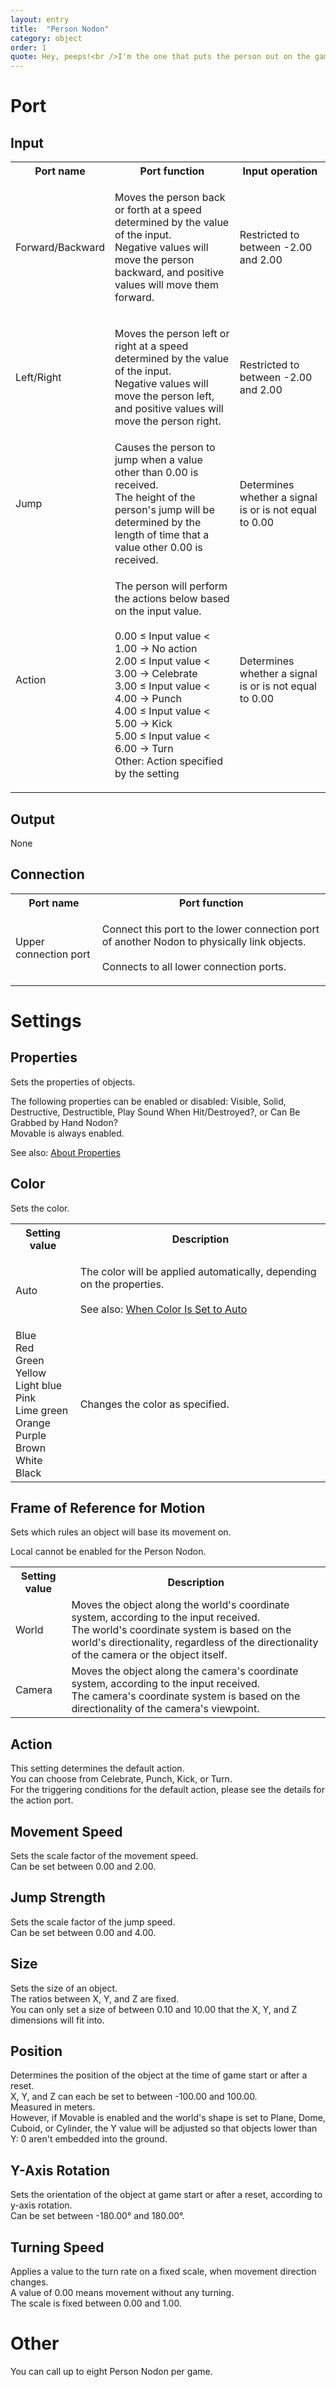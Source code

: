 ```yaml
---
layout: entry
title:  "Person Nodon"
category: object
order: 1
quote: Hey, peeps!<br />I'm the one that puts the person out on the game screen!
---
```

<h1>Port</h1>
<h2>Input</h2>
<table class="wrapped">
  <colgroup>
    <col />
    <col />
    <col />
  </colgroup>
  <tbody>
    <tr>
      <th>Port name</th>
      <th>Port function</th>
      <th>Input operation</th>
    </tr>
    <tr>
      <td label="Port name"><span>Forward/Backward</span></td>
      <td label="Port function">
        <p>Moves the person back or forth at a speed determined by the value of the input.<br />Negative values will move the person backward, and positive values will move them forward.</p>
      </td>
      <td label="Input operation"><span>Restricted to between -2.00 and 2.00</span></td>
    </tr>
    <tr>
      <td label="Port name"><span>Left/Right</span></td>
      <td label="Port function">
        <p>Moves the person left or right at a speed determined by the value of the input.<br />Negative values will move the person left, and positive values will move the person right.</p>
      </td>
      <td label="Input operation"><span>Restricted to between -2.00 and 2.00</span></td>
    </tr>
    <tr>
      <td label="Port name"><span>Jump</span></td>
      <td label="Port function"><span>Causes the person to jump when a value other than 0.00 is received.<br />The height of the person's jump will be determined by the length of time that a value other 0.00 is received.</span></td>
      <td label="Input operation"><span>Determines whether a signal is or is not equal to 0.00</span></td>
    </tr>
    <tr>
      <td label="Port name"><span>Action</span></td>
      <td label="Port function">
        <p>The person will perform the actions below based on the input value.<br /><br />0.00 ≤ Input value < 1.00 → No action<br />2.00 ≤ Input value < 3.00 → Celebrate<br />3.00 ≤ Input value < 4.00 → Punch<br />4.00 ≤ Input value < 5.00 → Kick<br />5.00 ≤ Input value < 6.00 → Turn<br />Other: Action specified by the setting</p>
      </td>
      <td label="Input operation">
        <p>Determines whether a signal is or is not equal to 0.00</p>
      </td>
    </tr>
  </tbody>
</table>
<h2>Output</h2>
<p>None</p>
<h2>Connection</h2>
<table class="wrapped">
  <colgroup>
    <col />
    <col />
  </colgroup>
  <tbody>
    <tr>
      <th>Port name</th>
      <th>Port function</th>
    </tr>
    <tr>
      <td label="Port name"><span>Upper connection port</span></td>
      <td label="Port function">
        <p>Connect this port to the lower connection port of another Nodon to physically link objects.<br><br>Connects to all lower connection ports.</p>
      </td>
    </tr>
  </tbody>
</table>
<h1>Settings</h1>
<h2>Properties</h2>
<p>Sets the properties of objects.</p>
<p>The following properties can be enabled or disabled: Visible, Solid, Destructive, Destructible, Play Sound When Hit/Destroyed?, or Can Be Grabbed by Hand Nodon?<br />Movable is always enabled.</p>
<p>See also: <a href="/nodopedia/tips/properties">About Properties</a></p>
<h2>Color</h2>
<p>Sets the color.</p>
<table class="wrapped">
  <colgroup>
    <col />
    <col />
  </colgroup>
  <tbody>
    <tr>
      <th>Setting value</th>
      <th>Description</th>
    </tr>
    <tr>
      <td label="Setting value"><span>Auto</span></td>
      <td label="Description">
        <p>The color will be applied automatically, depending on the properties.<br><br>See also: <a href="/nodopedia/tips/automatic-colors">When Color Is Set to Auto</a></p>
      </td>
    </tr>
    <tr>
      <td label="Setting value"><span>Blue<br />Red<br />Green<br />Yellow<br />Light blue<br />Pink<br />Lime green<br />Orange<br />Purple<br />Brown<br />White<br />Black</span></td>
      <td label="Description"><span>Changes the color as specified.</span></td>
    </tr>
  </tbody>
</table>
<h2>Frame of Reference for Motion</h2>
<p>Sets which rules an object will base its movement on.</p>
<p>Local cannot be enabled for the Person Nodon.</p>
<table class="wrapped">
  <colgroup>
    <col />
    <col />
  </colgroup>
  <tbody>
    <tr>
      <th>Setting value</th>
      <th>Description</th>
    </tr>
    <tr>
      <td label="Setting value"><span>World</span></td>
      <td label="Description"><span>Moves the object along the world's coordinate system, according to the input received.<br />The world's coordinate system is based on the world's directionality, regardless of the directionality of the camera or the object itself.</span></td>
    </tr>
    <tr>
      <td label="Setting value"><span>Camera</span></td>
      <td label="Description"><span>Moves the object along the camera's coordinate system, according to the input received.<br />The camera's coordinate system is based on the directionality of the camera's viewpoint.</span></td>
    </tr>
  </tbody>
</table>
<h2>Action</h2>
<p>This setting determines the default action.<br />You can choose from Celebrate, Punch, Kick, or Turn.<br />For the triggering conditions for the default action, please see the details for the action port.</p>
<h2>Movement Speed</h2>
<p>Sets the scale factor of the movement speed.<br />Can be set between 0.00 and 2.00.</p>
<h2>Jump Strength</h2>
<p>Sets the scale factor of the jump speed.<br />Can be set between 0.00 and 4.00.</p>
<h2>Size</h2>
<p>Sets the size of an object.<br />The ratios between X, Y, and Z are fixed.<br />You can only set a size of between 0.10 and 10.00 that the X, Y, and Z dimensions will fit into.</p>
<h2>Position</h2>
<p>Determines the position of the object at the time of game start or after a reset.<br />X, Y, and Z can each be set to between -100.00 and 100.00.<br />Measured in meters.<br />However, if Movable is enabled and the world's shape is set to Plane, Dome, Cuboid, or Cylinder, the Y value will be adjusted so that objects lower than Y: 0 aren't embedded into the ground.</p>
<h2>Y-Axis Rotation</h2>
<p>Sets the orientation of the object at game start or after a reset, according to y-axis rotation.<br />Can be set between -180.00° and 180.00°.</p>
<h2>Turning Speed</h2>
<p>Applies a value to the turn rate on a fixed scale, when movement direction changes.<br />A value of 0.00 means movement without any turning.<br />The scale is fixed between 0.00 and 1.00.</p>
<h1>Other</h1>
<p>You can call up to eight Person Nodon per game.</p>